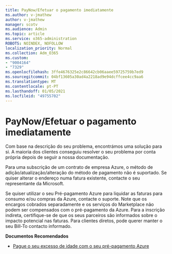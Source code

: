 ```yaml
---
title: PayNow/Efetuar o pagamento imediatamente
ms.author: v-jmathew
author: v-jmathew
manager: scotv
ms.audience: Admin
ms.topic: article
ms.service: o365-administration
ROBOTS: NOINDEX, NOFOLLOW
localization_priority: Normal
ms.collection: Adm_O365
ms.custom:
- "9004164"
- "7329"
ms.openlocfilehash: 3ffe4676325e2c86642cb06aaee59725759b7ed9
ms.sourcegitcommit: 04bf13605a30ad4a2218ad9e94dcffcee4cc9aa6
ms.translationtype: MT
ms.contentlocale: pt-PT
ms.lasthandoff: 01/05/2021
ms.locfileid: "49755702"
---
```

# <a name="paynowmake-payment-immediately"></a>PayNow/Efetuar o pagamento imediatamente

Com base na descrição do seu problema, encontrámos uma solução para si. A maioria dos clientes conseguiu resolver o seu problema por conta própria depois de seguir a nossa documentação.

Para uma subscrição de um contrato de empresa Azure, o método de adição/atualização/alteração do método de pagamento não é suportado. Se quiser alterar o endereço numa fatura existente, contacte o seu representante da Microsoft.

Se quiser utilizar o seu Pré-pagamento Azure para liquidar as faturas para consumo e/ou compras da Azure, contacte o suporte. Note que os encargos cobrados separadamente e os serviços do Marketplace não podem ser compensados com o pré-pagamento da Azure. Para a inscrição indireta, certifique-se de que os seus parceiros são informados sobre o impacto potencial nas faturas. Para clientes diretos, pode querer manter o seu Bill-To contacto informado.

**Documentos Recomendados**

- [Pague o seu excesso de idade com o seu pré-pagamento Azure](https://docs.microsoft.com/azure/cost-management-billing/manage/ea-portal-enrollment-invoices#pay-your-overage-with-your-azure-prepayment)
